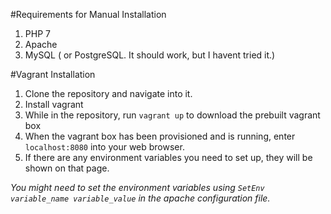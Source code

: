 #Requirements for Manual Installation
1. PHP 7
2. Apache
3. MySQL ( or PostgreSQL. It should work, but I havent tried it.)

#Vagrant Installation
1. Clone the repository and navigate into it.
2. Install vagrant
3. While in the repository, run `vagrant up` to download the prebuilt vagrant box
4. When the vagrant box has been provisioned and is running, enter `localhost:8080` into your web browser.
5. If there are any environment variables you need to set up, they will be shown on that page.

*You might need to set the environment variables using `SetEnv variable_name variable_value` in the apache configuration file.*